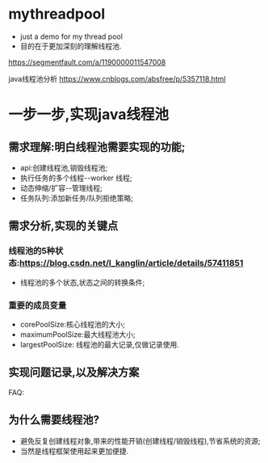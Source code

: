 # mythreadpool
* just a demo for my thread pool
* 目的在于更加深刻的理解线程池.


https://segmentfault.com/a/1190000011547008

java线程池分析
https://www.cnblogs.com/absfree/p/5357118.html

# 一步一步,实现java线程池
## 需求理解:明白线程池需要实现的功能;
* api:创建线程池,销毁线程池;
* 执行任务的多个线程--worker 线程;
* 动态伸缩/扩容--管理线程;
* 任务队列:添加新任务/队列拒绝策略;

##  需求分析,实现的关键点
### 线程池的5种状态:https://blog.csdn.net/l_kanglin/article/details/57411851
* 线程池的多个状态,状态之间的转换条件;

### 重要的成员变量
* corePoolSize:核心线程池的大小;
* maximumPoolSize:最大线程池大小;
* largestPoolSize: 线程池的最大记录,仅做记录使用.


##  实现问题记录,以及解决方案

FAQ:
## 为什么需要线程池?
* 避免反复创建线程对象,带来的性能开销(创建线程/销毁线程),节省系统的资源;
* 当然是线程框架使用起来更加便捷.


